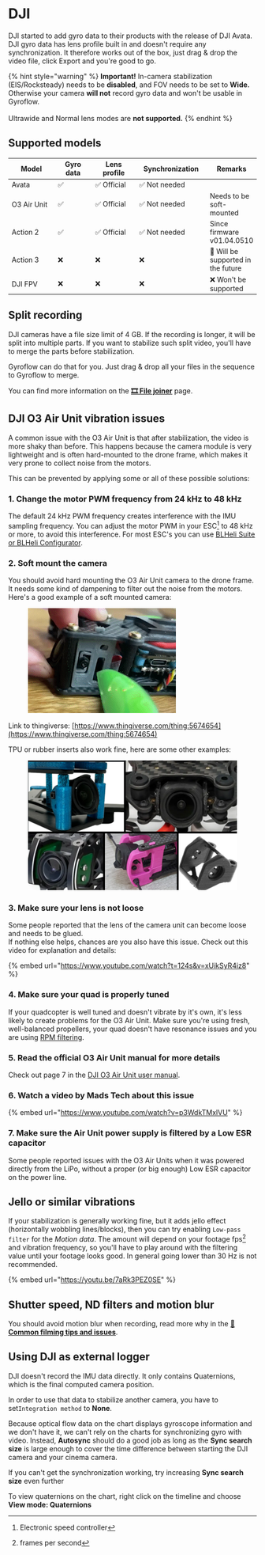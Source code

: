 # DJI

DJI started to add gyro data to their products with the release of DJI Avata. DJI gyro data has lens profile built in and doesn't require any synchronization. It therefore works out of the box, just drag & drop the video file, click Export and you're good to go.

{% hint style="warning" %}
**Important!** In-camera stabilization (EIS/Rocksteady) needs to be **disabled**, and FOV needs to be set to **Wide.** Otherwise your camera **will not** record gyro data and won't be usable in Gyroflow.\
\
Ultrawide and Normal lens modes are **not supported.**
{% endhint %}

## Supported models

<table><thead><tr><th width="142">Model</th><th width="111">Gyro data</th><th width="124">Lens profile</th><th width="159">Synchronization</th><th>Remarks</th></tr></thead><tbody><tr><td>Avata</td><td>✅ </td><td>✅ Official</td><td>✅ Not needed</td><td></td></tr><tr><td>O3 Air Unit</td><td>✅ </td><td>✅ Official</td><td>✅ Not needed</td><td>Needs to be soft-mounted</td></tr><tr><td>Action 2</td><td>✅ </td><td>✅ Official</td><td>✅ Not needed</td><td>Since firmware v01.04.0510</td></tr><tr><td>Action 3</td><td>❌</td><td>❌</td><td>❌</td><td>🚧 Will be supported in the future</td></tr><tr><td>DJI FPV</td><td>❌</td><td>❌</td><td>❌</td><td>❌ Won't be supported</td></tr></tbody></table>

## Split recording

DJI cameras have a file size limit of 4 GB. If the recording is longer, it will be split into multiple parts. If you want to stabilize such split video, you'll have to merge the parts before stabilization.

Gyroflow can do that for you. Just drag & drop all your files in the sequence to Gyroflow to merge.

You can find more information on the [**🎞 File joiner**](../file-joiner.md) page.

## DJI O3 Air Unit vibration issues

A common issue with the O3 Air Unit is that after stabilization, the video is more shaky than before. This happens because the camera module is very lightweight and is often hard-mounted to the drone frame, which makes it very prone to collect noise from the motors.

This can be prevented by applying some or all of these possible solutions:

### 1. Change the motor PWM frequency from 24 kHz to 48 kHz

The default 24 kHz PWM frequency creates interference with the IMU sampling frequency. You can adjust the motor PWM in your ESC[^1] to 48 kHz or more, to avoid this interference. For most ESC's you can use [BLHeli Suite or BLHeli Configurator](http://www.multirotorguide.com/guide/blheli-suite-and-blheli-configurator-how-to-download-install-use-blhelisuite/).

### 2. Soft mount the camera

You should avoid hard mounting the O3 Air Unit camera to the drone frame. It needs some kind of dampening to filter out the noise from the motors. Here's a good example of a soft mounted camera:

<figure><img src="../../.gitbook/assets/o3_good_mount.gif" alt=""><figcaption></figcaption></figure>

Link to thingiverse: [https://www.thingiverse.com/thing:5674654](https://www.thingiverse.com/thing:5674654)

TPU or rubber inserts also work fine, here are some other examples:

<figure><img src="../../.gitbook/assets/o3_other_mounts.png" alt=""><figcaption></figcaption></figure>

### 3. Make sure your lens is not loose

Some people reported that the lens of the camera unit can become loose and needs to be glued.\
If nothing else helps, chances are you also have this issue. Check out this video for explanation and details:

{% embed url="https://www.youtube.com/watch?t=124s&v=xUikSyR4iz8" %}

### 4. Make sure your quad is properly tuned

If your quadcopter is well tuned and doesn't vibrate by it's own, it's less likely to create problems for the O3 Air Unit. Make sure you're using fresh, well-balanced propellers, your quad doesn't have resonance issues and you are using [RPM filtering](https://oscarliang.com/rpm-filter/).&#x20;

### 5. Read the official O3 Air Unit manual for more details

Check out page 7 in the [DJI O3 Air Unit user manual](https://dl.djicdn.com/downloads/DJI\_O3\_Air\_Unit/20221123/DJI\_O3\_Air\_Unit\_User\_Manual\_v1.0\_EN.pdf).

### 6. Watch a video by Mads Tech about this issue

{% embed url="https://www.youtube.com/watch?v=p3WdkTMxlVU" %}

### 7. Make sure the Air Unit power supply is filtered by a Low ESR capacitor

Some people reported issues with the O3 Air Units when it was powered directly from the LiPo, without a proper (or big enough) Low ESR capacitor on the power line.&#x20;

## Jello or similar vibrations

If your stabilization is generally working fine, but it adds jello effect (horizontally wobbling lines/blocks), then you can try enabling `Low-pass filter` for the _Motion data_. The amount will depend on your footage fps[^2] and vibration frequency, so you'll have to play around with the filtering value until your footage looks good. In general going lower than 30 Hz is not recommended.

{% embed url="https://youtu.be/7aRk3PEZ0SE" %}

## Shutter speed, ND filters and motion blur

You should avoid motion blur when recording, read more why in the [📸 **Common filming tips and issues**](../common-filming-tips-and-issues.md).

## Using DJI as external logger

DJI doesn't record the IMU data directly. It only contains Quaternions, which is the final computed camera position.

In order to use that data to stabilize another camera, you have to set`Integration method` to **None**.

Because optical flow data on the chart displays gyroscope information and we don't have it, we can't rely on the charts for synchronizing gyro with video. Instead, **Autosync** should do a good job as long as the **Sync search size** is large enough to cover the time difference between starting the DJI camera and your cinema camera.&#x20;

If you can't get the synchronization working, try increasing **Sync search size** even further

To view quaternions on the chart, right click on the timeline and choose **View mode: Quaternions**



[^1]: Electronic speed controller

[^2]: frames per second
